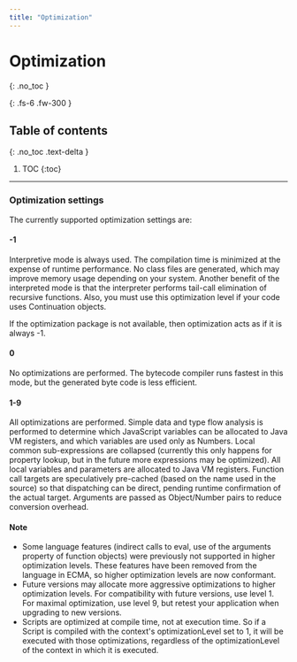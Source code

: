 ```yaml
---
title: "Optimization"
---
```

# Optimization
{: .no_toc }

{: .fs-6 .fw-300 }

## Table of contents
{: .no_toc .text-delta }

1. TOC
{:toc}

---
### Optimization settings

The currently supported optimization settings are:

#### -1

Interpretive mode is always used. The compilation time is minimized at the expense of runtime performance. No class files are generated, which may improve memory usage depending on your system. Another benefit of the interpreted mode is that the interpreter performs tail-call elimination of recursive functions. Also, you must use this optimization level if your code uses Continuation objects.

If the optimization package is not available, then optimization acts as if it is always -1.

#### 0

No optimizations are performed. The bytecode compiler runs fastest in this mode, but the generated byte code is less efficient.

#### 1-9

All optimizations are performed. Simple data and type flow analysis is performed to determine which JavaScript variables can be allocated to Java VM registers, and which variables are used only as Numbers. Local common sub-expressions are collapsed (currently this only happens for property lookup, but in the future more expressions may be optimized). All local variables and parameters are allocated to Java VM registers. Function call targets are speculatively pre-cached (based on the name used in the source) so that dispatching can be direct, pending runtime confirmation of the actual target. Arguments are passed as Object/Number pairs to reduce conversion overhead.

#### Note

- Some language features (indirect calls to eval, use of the arguments property of function objects) were previously not supported in higher optimization levels. These features have been removed from the language in ECMA, so higher optimization levels are now conformant.
- Future versions may allocate more aggressive optimizations to higher optimization levels. For compatibility with future versions, use level 1. For maximal optimization, use level 9, but retest your application when upgrading to new versions.
- Scripts are optimized at compile time, not at execution time. So if a Script is compiled with the context's optimizationLevel set to 1, it will be executed with those optimizations, regardless of the optimizationLevel of the context in which it is executed.